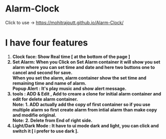 # Alarm-Clock
Click to use -> https://mohitrajputt.github.io/Alarm-Clock/  <br>

# I have four features <br>
1. <b> Clock face: <b/> Show Real time [ at the bottom of the page ] <br>
2. <b> Set Alarm: <b/> When you Click on Set Alarm container it will show you set alarm where you can set time and date and here two buttons one to cancel and second for save. <br>
When you set the alarm, alarm container show the set time and remaining time  and name of alarm. <br>
<b> Popup Alert : <b/> It's play music and show alert message. <br>
3. <b> tools : </b> ADD & Edit , Add to creare a clone for initial alarm container and edit for delete alarm container. <br>
Note: 1. ADD actually add the copy of first container so if you use multiple alarm so first create alarm from intial alarm than make copy and modifie original. <br>
Note: 2. Delete from End of right side. <br>
4. <b> Light/Dark Mode : <b/> It have to ui mode dark and light, you can click and switch it [ i prefer to use dark ].  
